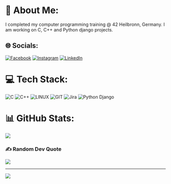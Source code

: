 # 💫 About Me:
I completed my computer programming training @ 42 Heilbronn, Germany.  I am working on C, C++ and Python django projects. 

## 🌐 Socials:
[![Facebook](https://img.shields.io/badge/Facebook-%231877F2.svg?logo=Facebook&logoColor=white)](https://facebook.com/bsanjok) [![Instagram](https://img.shields.io/badge/Instagram-%23E4405F.svg?logo=Instagram&logoColor=white)](https://instagram.com/snj0k) [![LinkedIn](https://img.shields.io/badge/LinkedIn-%230077B5.svg?logo=linkedin&logoColor=white)](https://linkedin.com/in/bsanjok) 

# 💻 Tech Stack:
![C](https://img.shields.io/badge/c-%2300599C.svg?style=flat&logo=c&logoColor=white) ![C++](https://img.shields.io/badge/c++-%2300599C.svg?style=flat&logo=c%2B%2B&logoColor=white) ![LINUX](https://img.shields.io/badge/Linux-FCC624?style=flat&logo=linux&logoColor=black) ![GIT](https://img.shields.io/badge/Git-fc6d26?style=flat&logo=git&logoColor=white) ![Jira](https://img.shields.io/badge/jira-%230A0FFF.svg?style=flat&logo=jira&logoColor=white) ![Python Django](https://img.shields.io/badge/Django-092E20?style=flat&logo=django&logoColor=green) 
# 📊 GitHub Stats:
![](https://github-readme-stats.vercel.app/api/top-langs/?username=bsanjok&theme=city_light&hide_border=true&include_all_commits=true&count_private=true&layout=compact)



### ✍️ Random Dev Quote
![](https://quotes-github-readme.vercel.app/api?type=horizontal&theme=radical)

---
[![](https://visitcount.itsvg.in/api?id=bsanjok&icon=0&color=0)](#)

<!-- Proudly created with GPRM ( https://gprm.itsvg.in ) -->
